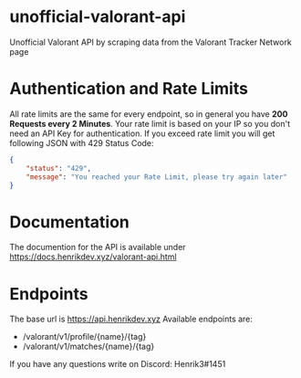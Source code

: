 # unofficial-valorant-api
Unofficial Valorant API by scraping data from the Valorant Tracker Network page

# Authentication and Rate Limits
All rate limits are the same for every endpoint, so in general you have **200 Requests every 2 Minutes**. Your rate limit is based on your IP so you don't need an API Key for authentication.
If you exceed rate limit you will get following JSON with 429 Status Code:
```json
{
    "status": "429",
    "message": "You reached your Rate Limit, please try again later"
}
```
# Documentation
The documention for the API is available under https://docs.henrikdev.xyz/valorant-api.html

# Endpoints
The base url is https://api.henrikdev.xyz
Available endpoints are:

- /valorant/v1/profile/{name}/{tag}
- /valorant/v1/matches/{name}/{tag}

If you have any questions write on Discord: Henrik3#1451

